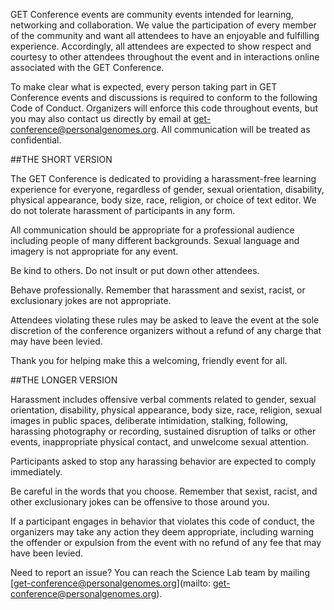GET Conference events are community events intended for learning, networking and collaboration. We value the participation of every member of the community and want all attendees to have an enjoyable and fulfilling experience. Accordingly, all attendees are expected to show respect and courtesy to other attendees throughout the event and in interactions online associated with the GET Conference.

To make clear what is expected, every person taking part in GET Conference events and discussions is required to conform to the following Code of Conduct. Organizers will enforce this code throughout events, but you may also contact us directly by email at get-conference@personalgenomes.org. All communication will be treated as confidential.

##THE SHORT VERSION

The GET Conference is dedicated to providing a harassment-free learning experience for everyone, regardless of gender, sexual orientation, disability, physical appearance, body size, race, religion, or choice of text editor. We do not tolerate harassment of participants in any form. 

All communication should be appropriate for a professional audience including people of many different backgrounds. Sexual language and imagery is not appropriate for any event.

Be kind to others. Do not insult or put down other attendees.

Behave professionally. Remember that harassment and sexist, racist, or exclusionary jokes are not appropriate.

Attendees violating these rules may be asked to leave the event at the sole discretion of the conference organizers without a refund of any charge that may have been levied.

Thank you for helping make this a welcoming, friendly event for all.

##THE LONGER VERSION

Harassment includes offensive verbal comments related to gender, sexual orientation, disability, physical appearance, body size, race, religion, sexual images in public spaces, deliberate intimidation, stalking, following, harassing photography or recording, sustained disruption of talks or other events, inappropriate physical contact, and unwelcome sexual attention.

Participants asked to stop any harassing behavior are expected to comply immediately.

Be careful in the words that you choose. Remember that sexist, racist, and other exclusionary jokes can be offensive to those around you.

If a participant engages in behavior that violates this code of conduct, the organizers may take any action they deem appropriate, including warning the offender or expulsion from the event with no refund of any fee that may have been levied.

Need to report an issue? You can reach the Science Lab team by mailing [get-conference@personalgenomes.org](mailto: get-conference@personalgenomes.org). 
